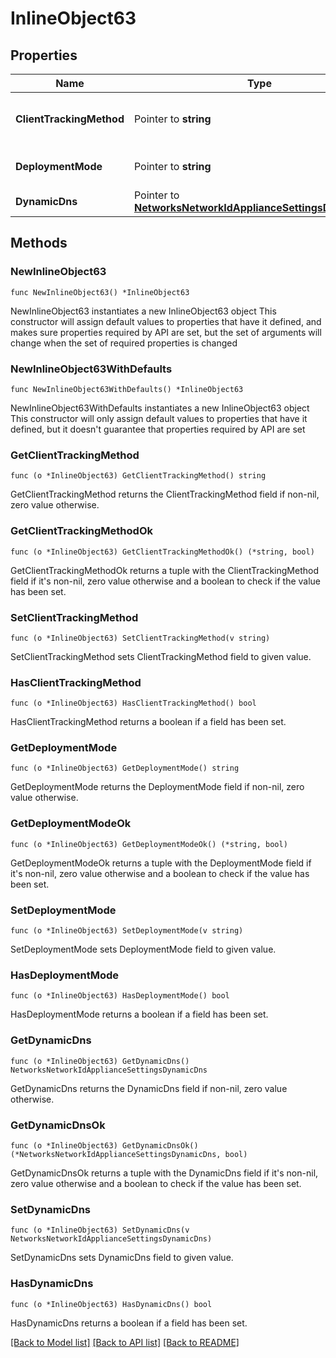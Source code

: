 # InlineObject63

## Properties

Name | Type | Description | Notes
------------ | ------------- | ------------- | -------------
**ClientTrackingMethod** | Pointer to **string** | Client tracking method of a network | [optional] 
**DeploymentMode** | Pointer to **string** | Deployment mode of a network | [optional] 
**DynamicDns** | Pointer to [**NetworksNetworkIdApplianceSettingsDynamicDns**](NetworksNetworkIdApplianceSettingsDynamicDns.md) |  | [optional] 

## Methods

### NewInlineObject63

`func NewInlineObject63() *InlineObject63`

NewInlineObject63 instantiates a new InlineObject63 object
This constructor will assign default values to properties that have it defined,
and makes sure properties required by API are set, but the set of arguments
will change when the set of required properties is changed

### NewInlineObject63WithDefaults

`func NewInlineObject63WithDefaults() *InlineObject63`

NewInlineObject63WithDefaults instantiates a new InlineObject63 object
This constructor will only assign default values to properties that have it defined,
but it doesn't guarantee that properties required by API are set

### GetClientTrackingMethod

`func (o *InlineObject63) GetClientTrackingMethod() string`

GetClientTrackingMethod returns the ClientTrackingMethod field if non-nil, zero value otherwise.

### GetClientTrackingMethodOk

`func (o *InlineObject63) GetClientTrackingMethodOk() (*string, bool)`

GetClientTrackingMethodOk returns a tuple with the ClientTrackingMethod field if it's non-nil, zero value otherwise
and a boolean to check if the value has been set.

### SetClientTrackingMethod

`func (o *InlineObject63) SetClientTrackingMethod(v string)`

SetClientTrackingMethod sets ClientTrackingMethod field to given value.

### HasClientTrackingMethod

`func (o *InlineObject63) HasClientTrackingMethod() bool`

HasClientTrackingMethod returns a boolean if a field has been set.

### GetDeploymentMode

`func (o *InlineObject63) GetDeploymentMode() string`

GetDeploymentMode returns the DeploymentMode field if non-nil, zero value otherwise.

### GetDeploymentModeOk

`func (o *InlineObject63) GetDeploymentModeOk() (*string, bool)`

GetDeploymentModeOk returns a tuple with the DeploymentMode field if it's non-nil, zero value otherwise
and a boolean to check if the value has been set.

### SetDeploymentMode

`func (o *InlineObject63) SetDeploymentMode(v string)`

SetDeploymentMode sets DeploymentMode field to given value.

### HasDeploymentMode

`func (o *InlineObject63) HasDeploymentMode() bool`

HasDeploymentMode returns a boolean if a field has been set.

### GetDynamicDns

`func (o *InlineObject63) GetDynamicDns() NetworksNetworkIdApplianceSettingsDynamicDns`

GetDynamicDns returns the DynamicDns field if non-nil, zero value otherwise.

### GetDynamicDnsOk

`func (o *InlineObject63) GetDynamicDnsOk() (*NetworksNetworkIdApplianceSettingsDynamicDns, bool)`

GetDynamicDnsOk returns a tuple with the DynamicDns field if it's non-nil, zero value otherwise
and a boolean to check if the value has been set.

### SetDynamicDns

`func (o *InlineObject63) SetDynamicDns(v NetworksNetworkIdApplianceSettingsDynamicDns)`

SetDynamicDns sets DynamicDns field to given value.

### HasDynamicDns

`func (o *InlineObject63) HasDynamicDns() bool`

HasDynamicDns returns a boolean if a field has been set.


[[Back to Model list]](../README.md#documentation-for-models) [[Back to API list]](../README.md#documentation-for-api-endpoints) [[Back to README]](../README.md)


